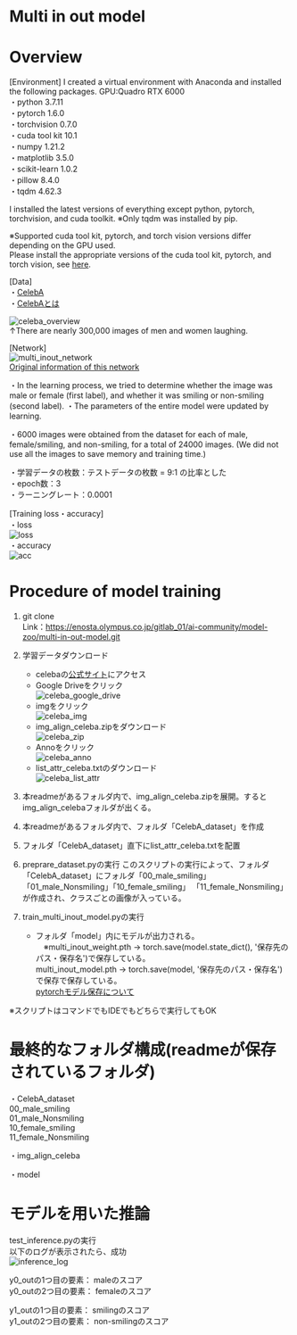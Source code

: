# Multi in out model

# Overview
[Environment]
I created a virtual environment with Anaconda and installed the following packages.
GPU:Quadro RTX 6000  
・python 3.7.11  
・pytorch 1.6.0  
・torchvision 0.7.0  
・cuda tool kit 10.1  
・numpy 1.21.2  
・matplotlib 3.5.0  
・scikit-learn 1.0.2  
・pillow 8.4.0  
・tqdm 4.62.3  

I installed the latest versions of everything except python, pytorch, torchvision, and cuda toolkit.
※Only tqdm was installed by pip.

※Supported cuda tool kit, pytorch, and torch vision versions differ depending on the GPU used.   
Please install the appropriate versions of the cuda tool kit, pytorch, and torch vision, see [here](https://pytorch.org/get-started/previous-versions/).

[Data]  
・[CelebA](http://mmlab.ie.cuhk.edu.hk/projects/CelebA.html)  
・[CelebAとは](http://cedro3.com/ai/celeba-dataset-attribute/)

![celeba_overview](https://user-images.githubusercontent.com/80863816/156318009-733d02b1-4027-4bcb-9438-a6607b34e0c5.PNG)  
↑There are nearly 300,000 images of men and women laughing.

[Network]  
![multi_inout_network](https://user-images.githubusercontent.com/80863816/156318015-6f4096a6-8dfc-4809-9c08-2236d7123adb.PNG)   
[Original information of this network](https://dajiro.com/entry/2020/06/27/160255)

・In the learning process, we tried to determine whether the image was male or female (first label), and whether it was smiling or non-smiling (second label).
・The parameters of the entire model were updated by learning.

・6000 images were obtained from the dataset for each of male, female/smiling, and non-smiling, for a total of 24000 images. (We did not use all the images to save memory and training time.)

・学習データの枚数：テストデータの枚数 = 9:1 の比率とした  
・epoch数：3  
・ラーニングレート：0.0001

[Training loss・accuracy]   
・loss     
![loss](https://user-images.githubusercontent.com/80863816/156318018-d3698a64-7fc8-48be-9e48-ede1326cbcb1.png)   
・accuracy   
![acc](https://user-images.githubusercontent.com/80863816/156318005-aff1b6ad-b3be-4252-b1b1-0f0cb54d3a7b.png) 

# Procedure of model training
1. git clone  
   Link：https://enosta.olympus.co.jp/gitlab_01/ai-community/model-zoo/multi-in-out-model.git
2. 学習データダウンロード
   - celebaの[公式サイト](http://mmlab.ie.cuhk.edu.hk/projects/CelebA.html)にアクセス  
   - Google Driveをクリック  
   ![celeba_google_drive](https://user-images.githubusercontent.com/80863816/156318951-86513de3-fa6f-4578-b515-d9c92625680c.PNG)  
   - imgをクリック  
   ![celeba_img](https://user-images.githubusercontent.com/80863816/156318958-99702ed0-1aaa-4600-9864-90c1fae2db24.PNG)  
   - img_align_celeba.zipをダウンロード  
   ![celeba_zip](https://user-images.githubusercontent.com/80863816/156318966-eeb01ce5-158b-41e8-8b1a-51ee19705562.PNG)  
   - Annoをクリック  
   ![celeba_anno](https://user-images.githubusercontent.com/80863816/156318967-0067d57d-1117-4f8e-91e9-2582a729e7cf.PNG)  
   - list_attr_celeba.txtのダウンロード  
   ![celeba_list_attr](https://user-images.githubusercontent.com/80863816/156318963-c0172936-8a24-4f1b-8ae5-ef4ffc2e0d86.PNG)

3. 本readmeがあるフォルダ内で、img_align_celeba.zipを展開。するとimg_align_celebaフォルダが出くる。
4. 本readmeがあるフォルダ内で、フォルダ「CelebA_dataset」を作成
5. フォルダ「CelebA_dataset」直下にlist_attr_celeba.txtを配置
6. preprare_dataset.pyの実行
   このスクリプトの実行によって、フォルダ「CelebA_dataset」にフォルダ「00_male_smiling」「01_male_Nonsmiling」「10_female_smiling」
   「11_female_Nonsmiling」が作成され、クラスごとの画像が入っている。
7. train_multi_inout_model.pyの実行  
   - フォルダ「model」内にモデルが出力される。  
   　※multi_inout_weight.pth → torch.save(model.state_dict(), '保存先のパス・保存名')で保存している。  
       multi_inout_model.pth → torch.save(model, '保存先のパス・保存名')で保存で保存している。  
       [pytorchモデル保存について](https://takaherox.hatenablog.com/entry/2021/01/09/230332)

※スクリプトはコマンドでもIDEでもどちらで実行してもOK   

   # 最終的なフォルダ構成(readmeが保存されているフォルダ)

   ・CelebA_dataset  
     00_male_smiling  
     01_male_Nonsmiling  
     10_female_smiling  
     11_female_Nonsmiling  

   ・img_align_celeba   
   
   ・model

   # モデルを用いた推論
   test_inference.pyの実行   
   以下のログが表示されたら、成功   
   ![inference_log](https://user-images.githubusercontent.com/80863816/156318013-a4c16837-5f0b-4d1c-be59-6c96d2b50c24.PNG)
   
   y0_outの1つ目の要素： maleのスコア   
   y0_outの2つ目の要素： femaleのスコア   

   y1_outの1つ目の要素： smilingのスコア   
   y1_outの2つ目の要素： non-smilingのスコア   




